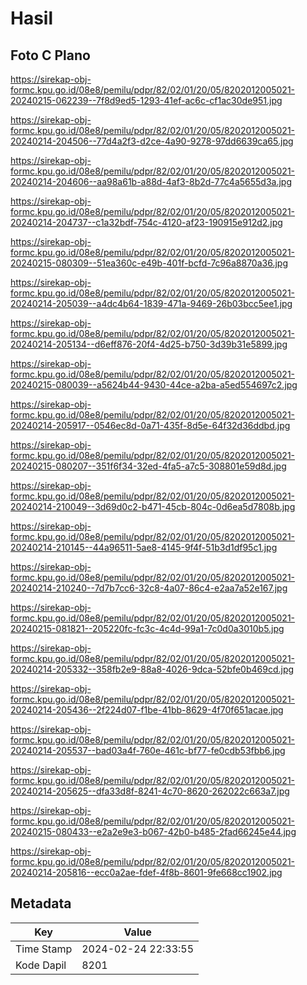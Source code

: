 # Hasil

## Foto C Plano

https://sirekap-obj-formc.kpu.go.id/08e8/pemilu/pdpr/82/02/01/20/05/8202012005021-20240215-062239--7f8d9ed5-1293-41ef-ac6c-cf1ac30de951.jpg

https://sirekap-obj-formc.kpu.go.id/08e8/pemilu/pdpr/82/02/01/20/05/8202012005021-20240214-204506--77d4a2f3-d2ce-4a90-9278-97dd6639ca65.jpg

https://sirekap-obj-formc.kpu.go.id/08e8/pemilu/pdpr/82/02/01/20/05/8202012005021-20240214-204606--aa98a61b-a88d-4af3-8b2d-77c4a5655d3a.jpg

https://sirekap-obj-formc.kpu.go.id/08e8/pemilu/pdpr/82/02/01/20/05/8202012005021-20240214-204737--c1a32bdf-754c-4120-af23-190915e912d2.jpg

https://sirekap-obj-formc.kpu.go.id/08e8/pemilu/pdpr/82/02/01/20/05/8202012005021-20240215-080309--51ea360c-e49b-401f-bcfd-7c96a8870a36.jpg

https://sirekap-obj-formc.kpu.go.id/08e8/pemilu/pdpr/82/02/01/20/05/8202012005021-20240214-205039--a4dc4b64-1839-471a-9469-26b03bcc5ee1.jpg

https://sirekap-obj-formc.kpu.go.id/08e8/pemilu/pdpr/82/02/01/20/05/8202012005021-20240214-205134--d6eff876-20f4-4d25-b750-3d39b31e5899.jpg

https://sirekap-obj-formc.kpu.go.id/08e8/pemilu/pdpr/82/02/01/20/05/8202012005021-20240215-080039--a5624b44-9430-44ce-a2ba-a5ed554697c2.jpg

https://sirekap-obj-formc.kpu.go.id/08e8/pemilu/pdpr/82/02/01/20/05/8202012005021-20240214-205917--0546ec8d-0a71-435f-8d5e-64f32d36ddbd.jpg

https://sirekap-obj-formc.kpu.go.id/08e8/pemilu/pdpr/82/02/01/20/05/8202012005021-20240215-080207--351f6f34-32ed-4fa5-a7c5-308801e59d8d.jpg

https://sirekap-obj-formc.kpu.go.id/08e8/pemilu/pdpr/82/02/01/20/05/8202012005021-20240214-210049--3d69d0c2-b471-45cb-804c-0d6ea5d7808b.jpg

https://sirekap-obj-formc.kpu.go.id/08e8/pemilu/pdpr/82/02/01/20/05/8202012005021-20240214-210145--44a96511-5ae8-4145-9f4f-51b3d1df95c1.jpg

https://sirekap-obj-formc.kpu.go.id/08e8/pemilu/pdpr/82/02/01/20/05/8202012005021-20240214-210240--7d7b7cc6-32c8-4a07-86c4-e2aa7a52e167.jpg

https://sirekap-obj-formc.kpu.go.id/08e8/pemilu/pdpr/82/02/01/20/05/8202012005021-20240215-081821--205220fc-fc3c-4c4d-99a1-7c0d0a3010b5.jpg

https://sirekap-obj-formc.kpu.go.id/08e8/pemilu/pdpr/82/02/01/20/05/8202012005021-20240214-205332--358fb2e9-88a8-4026-9dca-52bfe0b469cd.jpg

https://sirekap-obj-formc.kpu.go.id/08e8/pemilu/pdpr/82/02/01/20/05/8202012005021-20240214-205436--2f224d07-f1be-41bb-8629-4f70f651acae.jpg

https://sirekap-obj-formc.kpu.go.id/08e8/pemilu/pdpr/82/02/01/20/05/8202012005021-20240214-205537--bad03a4f-760e-461c-bf77-fe0cdb53fbb6.jpg

https://sirekap-obj-formc.kpu.go.id/08e8/pemilu/pdpr/82/02/01/20/05/8202012005021-20240214-205625--dfa33d8f-8241-4c70-8620-262022c663a7.jpg

https://sirekap-obj-formc.kpu.go.id/08e8/pemilu/pdpr/82/02/01/20/05/8202012005021-20240215-080433--e2a2e9e3-b067-42b0-b485-2fad66245e44.jpg

https://sirekap-obj-formc.kpu.go.id/08e8/pemilu/pdpr/82/02/01/20/05/8202012005021-20240214-205816--ecc0a2ae-fdef-4f8b-8601-9fe668cc1902.jpg


## Metadata

| Key        | Value               |
| ---------- | ------------------- |
| Time Stamp | 2024-02-24 22:33:55 |
| Kode Dapil | 8201                |



